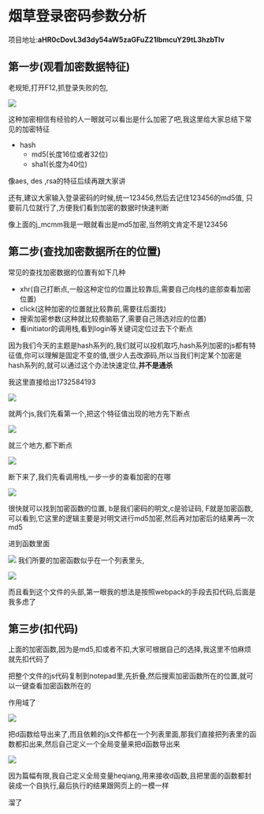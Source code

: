 # 烟草登录密码参数分析

项目地址:**aHR0cDovL3d3dy54aW5zaGFuZ21lbmcuY29tL3hzbTIv**

## 第一步(观看加密数据特征)

老规矩,打开F12,抓登录失败的包,

[![](https://www.heqiang.site/wp-content/uploads/2020/10/wp_editor_md_5e103ddfc0a6158eea3850db875d02ce.jpg)](https://www.heqiang.site/wp-content/uploads/2020/10/wp_editor_md_5e103ddfc0a6158eea3850db875d02ce.jpg)

这种加密相信有经验的人一眼就可以看出是什么加密了吧,我这里给大家总结下常见的加密特征

+ hash
  + md5(长度16位或者32位)
  + sha1(长度为40位)

像aes, des ,rsa的特征后续再跟大家讲

还有,建议大家输入登录密码的时候,统一123456,然后去记住123456的md5值, 只要前几位就行了,方便我们看到加密的数据时快速判断

像上面的j_mcmm我是一眼就看出是md5加密,当然明文肯定不是123456

## 第二步(查找加密数据所在的位置)

常见的查找加密数据的位置有如下几种

+ xhr(自己打断点,一般这种定位的位置比较靠后,需要自己向栈的底部查看加密位置)
+ click(这种加密的位置就比较靠前,需要往后面找)
+ 搜索加密参数(这种就比较费脑筋了,需要自己筛选对应的位置)
+ 看initiator的调用栈,看到login等关键词定位过去下个断点

因为我们今天的主题是hash系列的,我们就可以投机取巧,hash系列加密的js都有特征值,你可以理解是固定不变的值,很少人去改源码,所以当我们判定某个加密是hash系列的,就可以通过这个办法快速定位,**并不是通杀**

我这里直接给出1732584193

[![](https://www.heqiang.site/wp-content/uploads/2020/10/wp_editor_md_dfcd8d1b16fc72572f40b5570f09bb8e.jpg)](https://www.heqiang.site/wp-content/uploads/2020/10/wp_editor_md_dfcd8d1b16fc72572f40b5570f09bb8e.jpg)

就两个js,我们先看第一个,把这个特征值出现的地方先下断点

[![](https://www.heqiang.site/wp-content/uploads/2020/10/wp_editor_md_880d51d743a44b6a83483d555d5720da.jpg)](https://www.heqiang.site/wp-content/uploads/2020/10/wp_editor_md_880d51d743a44b6a83483d555d5720da.jpg)

就三个地方,都下断点

[![](https://www.heqiang.site/wp-content/uploads/2020/10/wp_editor_md_0b45440c7a637da6857cc42cc3c96cc9.jpg)](https://www.heqiang.site/wp-content/uploads/2020/10/wp_editor_md_0b45440c7a637da6857cc42cc3c96cc9.jpg)

断下来了,我们先看调用栈,一步一步的查看加密的在哪

[![](https://www.heqiang.site/wp-content/uploads/2020/10/wp_editor_md_e2e07a174db8a71800689619fa75c556.jpg)](https://www.heqiang.site/wp-content/uploads/2020/10/wp_editor_md_e2e07a174db8a71800689619fa75c556.jpg)

很快就可以找到加密函数的位置, b是我们密码的明文,c是验证码, F就是加密函数,可以看到,它这里的逻辑主要是对明文进行md5加密,然后再对加密后的结果再一次md5

进到函数里面

[![](https://www.heqiang.site/wp-content/uploads/2020/10/wp_editor_md_df344e0b4b2638dcca1b47b284d59d12.jpg)](https://www.heqiang.site/wp-content/uploads/2020/10/wp_editor_md_df344e0b4b2638dcca1b47b284d59d12.jpg)
我们所要的加密函数似乎在一个列表里头,

[![](https://www.heqiang.site/wp-content/uploads/2020/10/wp_editor_md_aec59af5094cf950f9be55be7481c66f.jpg)](https://www.heqiang.site/wp-content/uploads/2020/10/wp_editor_md_aec59af5094cf950f9be55be7481c66f.jpg)

而且看到这个文件的头部,第一眼我的想法是按照webpack的手段去扣代码,后面是我多虑了

## 第三步(扣代码)

上面的加密函数,因为是md5,扣或者不扣,大家可根据自己的选择,我这里不怕麻烦就先扣代码了

把整个文件的js代码复制到notepad里,先折叠,然后搜索加密函数所在的位置,就可以一键查看加密函数所在的

作用域了

[![](https://www.heqiang.site/wp-content/uploads/2020/10/wp_editor_md_2090dc9136ad91ff501875e4a5801137.jpg)](https://www.heqiang.site/wp-content/uploads/2020/10/wp_editor_md_2090dc9136ad91ff501875e4a5801137.jpg)

把d函数给导出来了,而且依赖的js文件都在一个列表里面,那我们直接把列表里的函数都扣出来,然后自己定义一个全局变量来把d函数导出来

[![](https://www.heqiang.site/wp-content/uploads/2020/10/wp_editor_md_67f4e7cb2d1a04c4349e9551eedb7c26.jpg)](https://www.heqiang.site/wp-content/uploads/2020/10/wp_editor_md_67f4e7cb2d1a04c4349e9551eedb7c26.jpg)

因为篇幅有限,我自己定义全局变量heqiang,用来接收d函数,且把里面的函数都封装成一个自执行,最后执行的结果跟网页上的一模一样

溜了